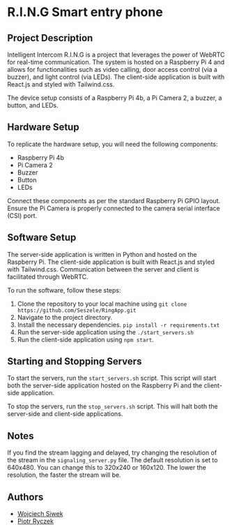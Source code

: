 # R.I.N.G Smart entry phone
## Project Description
Intelligent Intercom R.I.N.G is a project that leverages the power of WebRTC for real-time communication. The system is hosted on a Raspberry Pi 4 and allows for functionalities such as video calling, door access control (via a buzzer), and light control (via LEDs). The client-side application is built with React.js and styled with Tailwind.css.

The device setup consists of a Raspberry Pi 4b, a Pi Camera 2, a buzzer, a button, and LEDs.

## Hardware Setup
To replicate the hardware setup, you will need the following components:

- Raspberry Pi 4b
- Pi Camera 2
- Buzzer
- Button
- LEDs

Connect these components as per the standard Raspberry Pi GPIO layout. Ensure the Pi Camera is properly connected to the camera serial interface (CSI) port.

## Software Setup

The server-side application is written in Python and hosted on the Raspberry Pi. The client-side application is built with React.js and styled with Tailwind.css. Communication between the server and client is facilitated through WebRTC.

To run the software, follow these steps:

1. Clone the repository to your local machine using `git clone https://github.com/Seszele/RingApp.git`
2. Navigate to the project directory.
3. Install the necessary dependencies. `pip install -r requirements.txt`
4. Run the server-side application using the `./start_servers.sh`
5. Run the client-side application using `npm start`.

## Starting and Stopping Servers
To start the servers, run the `start_servers.sh` script. This script will start both the server-side application hosted on the Raspberry Pi and the client-side application.

To stop the servers, run the `stop_servers.sh` script. This will halt both the server-side and client-side applications.

## Notes
If you find the stream lagging and delayed, try changing the resolution of the stream in the `signaling_server.py` file. The default resolution is set to 640x480. You can change this to 320x240 or 160x120. The lower the resolution, the faster the stream will be.

## Authors
- [Wojciech Siwek](https://github.com/Seszele)
- [Piotr Ryczek](https://github.com/UhCyR9)
